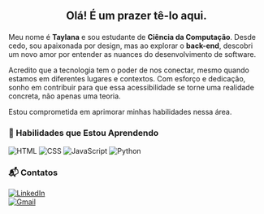 ## <p align="center"> Olá! É um prazer tê-lo aqui.

Meu nome é <b>Taylana</b> e sou estudante de <b>Ciência da Computação</b>. Desde cedo, sou apaixonada por design, mas ao explorar o <b>back-end</b>, descobri um novo amor por entender as nuances do desenvolvimento de software. 

Acredito que a tecnologia tem o poder de nos conectar, mesmo quando estamos em diferentes lugares e contextos. Com esforço e dedicação, sonho em contribuir para que essa acessibilidade se torne uma realidade concreta, não apenas uma teoria.

Estou comprometida em aprimorar minhas habilidades nessa área. 

### 🌱 Habilidades que Estou Aprendendo

![HTML](https://skillicons.dev/icons?i=html) ![CSS](https://skillicons.dev/icons?i=css) ![JavaScript](https://skillicons.dev/icons?i=javascript) ![Python](https://skillicons.dev/icons?i=python)

### 📬 Contatos

[![LinkedIn](https://img.shields.io/badge/LinkedIn-Profile-blue?style=for-the-badge&logo=linkedin)](www.linkedin.com/in/taylana-rocha-461a302a0/) <br>
[![Gmail](https://img.shields.io/badge/Gmail-Email-red?style=for-the-badge&logo=gmail)](mailto:Taylana_Rocha@hotmail.com)
